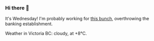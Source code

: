 ### Hi there :wave:

It's Wednesday! I'm probably working for [this bunch](https://github.com/kohofinancial), overthrowing the banking establishment.

Weather in Victoria BC: cloudy, at +8°C.

